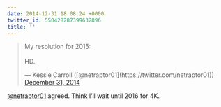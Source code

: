 ```yaml
---
date: 2014-12-31 18:08:24 +0000
twitter_id: 550428287399632896
title: ''
---
```


<blockquote class="twitter-tweet"><p lang="en" dir="ltr">My resolution for 2015:<br><br>HD.</p>&mdash; Kessie Carroll ([@netraptor01](https://twitter.com/netraptor01)) <a href="https://twitter.com/netraptor01/status/550426801206747136?ref_src=twsrc%5Etfw">December 31, 2014</a></blockquote>
<script async src="https://platform.twitter.com/widgets.js" charset="utf-8"></script>

[@netraptor01](https://twitter.com/netraptor01) agreed. Think I’ll wait until 2016 for 4K.
